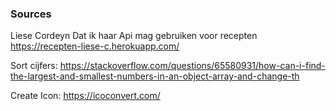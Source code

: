 ### Sources

Liese Cordeyn
Dat ik haar Api mag gebruiken voor recepten
https://recepten-liese-c.herokuapp.com/

Sort cijfers:
https://stackoverflow.com/questions/65580931/how-can-i-find-the-largest-and-smallest-numbers-in-an-object-array-and-change-th

Create Icon:
https://icoconvert.com/